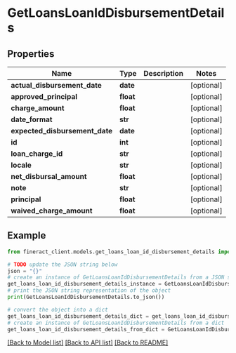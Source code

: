 # GetLoansLoanIdDisbursementDetails


## Properties

Name | Type | Description | Notes
------------ | ------------- | ------------- | -------------
**actual_disbursement_date** | **date** |  | [optional] 
**approved_principal** | **float** |  | [optional] 
**charge_amount** | **float** |  | [optional] 
**date_format** | **str** |  | [optional] 
**expected_disbursement_date** | **date** |  | [optional] 
**id** | **int** |  | [optional] 
**loan_charge_id** | **str** |  | [optional] 
**locale** | **str** |  | [optional] 
**net_disbursal_amount** | **float** |  | [optional] 
**note** | **str** |  | [optional] 
**principal** | **float** |  | [optional] 
**waived_charge_amount** | **float** |  | [optional] 

## Example

```python
from fineract_client.models.get_loans_loan_id_disbursement_details import GetLoansLoanIdDisbursementDetails

# TODO update the JSON string below
json = "{}"
# create an instance of GetLoansLoanIdDisbursementDetails from a JSON string
get_loans_loan_id_disbursement_details_instance = GetLoansLoanIdDisbursementDetails.from_json(json)
# print the JSON string representation of the object
print(GetLoansLoanIdDisbursementDetails.to_json())

# convert the object into a dict
get_loans_loan_id_disbursement_details_dict = get_loans_loan_id_disbursement_details_instance.to_dict()
# create an instance of GetLoansLoanIdDisbursementDetails from a dict
get_loans_loan_id_disbursement_details_from_dict = GetLoansLoanIdDisbursementDetails.from_dict(get_loans_loan_id_disbursement_details_dict)
```
[[Back to Model list]](../README.md#documentation-for-models) [[Back to API list]](../README.md#documentation-for-api-endpoints) [[Back to README]](../README.md)


